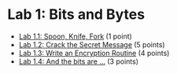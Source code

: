 # Lab 1: Bits and Bytes

  - [Lab 1.1: Spoon, Knife, Fork](https://si485h-git.academy.usna.edu/aviv/lab-1.1) (1 point)
  - [Lab 1.2: Crack the Secret Message](https://si485h-git.academy.usna.edu/aviv/lab-1.2) (5 points)
  - [Lab 1.3: Write an Encryption Routine](https://si485h-git.academy.usna.edu/aviv/lab-1.3) (4 points)
  - [Lab 1.4: And the bits are ...](https://si485h-git.academy.usna.edu/aviv/lab-1.4) (3 points)
